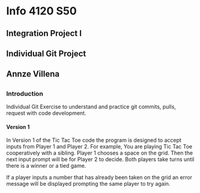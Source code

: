 # Info 4120 S50
## Integration Project I
## Individual Git Project
## Annze Villena
##

### Introduction

Individual Git Exercise to understand and practice git commits, pulls, request with code development.

#### Version 1 

In Version 1 of the Tic Tac Toe code the program is designed to accept inputs from Player 1 and Player 2. For example, You are playing Tic Tac Toe cooperatively with a sibling. Player 1 chooses a space on the grid. Then the next input prompt will be for Player 2 to decide. Both players take turns until there is a winner or a tied game. 

If a player inputs a number that has already been taken on the grid an error message will be displayed prompting the same player to try again. 
